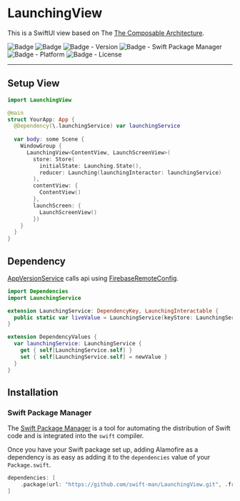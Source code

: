 # LaunchingView

This is a SwiftUI view based on The [The Composable Architecture](https://github.com/pointfreeco/swift-composable-architecture).

![Badge](https://img.shields.io/badge/swift-white.svg?style=flat-square&logo=Swift)
![Badge](https://img.shields.io/badge/SwiftUI-001b87.svg?style=flat-square&logo=Swift&logoColor=black)
![Badge - Version](https://img.shields.io/badge/Version-0.6.0-1177AA?style=flat-square)
![Badge - Swift Package Manager](https://img.shields.io/badge/SPM-compatible-orange?style=flat-square)
![Badge - Platform](https://img.shields.io/badge/platform-mac_12|ios_15-yellow?style=flat-square)
![Badge - License](https://img.shields.io/badge/license-MIT-black?style=flat-square)  

---

## Setup View
```swift
import LaunchingView

@main
struct YourApp: App {
  @Dependency(\.launchingService) var launchingService
  
  var body: some Scene {
    WindowGroup {
      LaunchingView<ContentView, LaunchScreenView>(
        store: Store(
          initialState: Launching.State(),
          reducer: Launching(launchingInteractor: launchingService)
        ),
        contentView: {
          ContentView()
        },
        launchScreen: {
          LaunchScreenView()
        })
    }
  }
}
```

## Dependency 
[AppVersionService](https://github.com/swift-man/LaunchingService) calls api using [FirebaseRemoteConfig](https://github.com/firebase/firebase-ios-sdk).

```swift
import Dependencies
import LaunchingService

extension LaunchingService: DependencyKey, LaunchingInteractable {
  public static var liveValue = LaunchingService(keyStore: LaunchingServiceKeyStore())
}

extension DependencyValues {
  var launchingService: LaunchingService {
    get { self[LaunchingService.self] }
    set { self[LaunchingService.self] = newValue }
  }
}
```

## Installation
### Swift Package Manager

The [Swift Package Manager](https://swift.org/package-manager/) is a tool for automating the distribution of Swift code and is integrated into the `swift` compiler. 

Once you have your Swift package set up, adding Alamofire as a dependency is as easy as adding it to the `dependencies` value of your `Package.swift`.

```swift
dependencies: [
    .package(url: "https://github.com/swift-man/LaunchingView.git", .from: "0.5.1")
]
```
